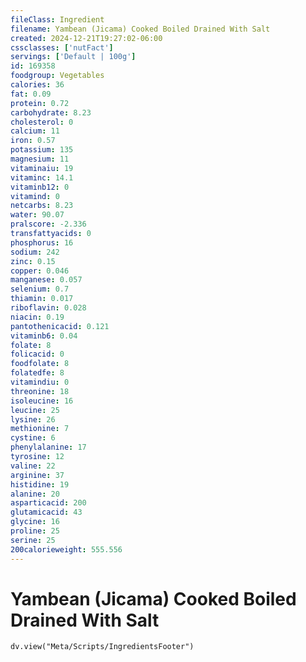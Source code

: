 ```yaml
---
fileClass: Ingredient
filename: Yambean (Jicama) Cooked Boiled Drained With Salt
created: 2024-12-21T19:27:02-06:00
cssclasses: ['nutFact']
servings: ['Default | 100g']
id: 169358
foodgroup: Vegetables
calories: 36
fat: 0.09
protein: 0.72
carbohydrate: 8.23
cholesterol: 0
calcium: 11
iron: 0.57
potassium: 135
magnesium: 11
vitaminaiu: 19
vitaminc: 14.1
vitaminb12: 0
vitamind: 0
netcarbs: 8.23
water: 90.07
pralscore: -2.336
transfattyacids: 0
phosphorus: 16
sodium: 242
zinc: 0.15
copper: 0.046
manganese: 0.057
selenium: 0.7
thiamin: 0.017
riboflavin: 0.028
niacin: 0.19
pantothenicacid: 0.121
vitaminb6: 0.04
folate: 8
folicacid: 0
foodfolate: 8
folatedfe: 8
vitamindiu: 0
threonine: 18
isoleucine: 16
leucine: 25
lysine: 26
methionine: 7
cystine: 6
phenylalanine: 17
tyrosine: 12
valine: 22
arginine: 37
histidine: 19
alanine: 20
asparticacid: 200
glutamicacid: 43
glycine: 16
proline: 25
serine: 25
200calorieweight: 555.556
---
```


# Yambean (Jicama) Cooked Boiled Drained With Salt

```dataviewjs
dv.view("Meta/Scripts/IngredientsFooter")
```